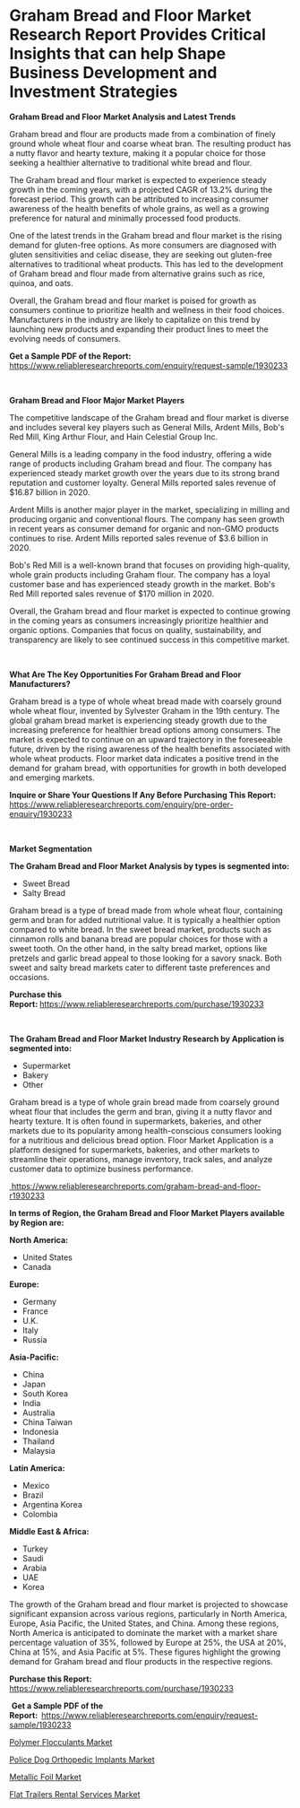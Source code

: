<p><h1>Graham Bread and Floor Market Research Report Provides Critical Insights that can help Shape Business Development and Investment Strategies</h1></p><p><strong>Graham Bread and Floor Market Analysis and Latest Trends</strong></p>
<p><p>Graham bread and flour are products made from a combination of finely ground whole wheat flour and coarse wheat bran. The resulting product has a nutty flavor and hearty texture, making it a popular choice for those seeking a healthier alternative to traditional white bread and flour. </p><p>The Graham bread and flour market is expected to experience steady growth in the coming years, with a projected CAGR of 13.2% during the forecast period. This growth can be attributed to increasing consumer awareness of the health benefits of whole grains, as well as a growing preference for natural and minimally processed food products. </p><p>One of the latest trends in the Graham bread and flour market is the rising demand for gluten-free options. As more consumers are diagnosed with gluten sensitivities and celiac disease, they are seeking out gluten-free alternatives to traditional wheat products. This has led to the development of Graham bread and flour made from alternative grains such as rice, quinoa, and oats. </p><p>Overall, the Graham bread and flour market is poised for growth as consumers continue to prioritize health and wellness in their food choices. Manufacturers in the industry are likely to capitalize on this trend by launching new products and expanding their product lines to meet the evolving needs of consumers.</p></p>
<p><strong>Get a Sample PDF of the Report:&nbsp;</strong> <a href="https://www.reliableresearchreports.com/enquiry/request-sample/1930233">https://www.reliableresearchreports.com/enquiry/request-sample/1930233</a></p>
<p>&nbsp;</p>
<p><strong>Graham Bread and Floor Major Market Players</strong></p>
<p><p>The competitive landscape of the Graham bread and flour market is diverse and includes several key players such as General Mills, Ardent Mills, Bob's Red Mill, King Arthur Flour, and Hain Celestial Group Inc.</p><p>General Mills is a leading company in the food industry, offering a wide range of products including Graham bread and flour. The company has experienced steady market growth over the years due to its strong brand reputation and customer loyalty. General Mills reported sales revenue of $16.87 billion in 2020.</p><p>Ardent Mills is another major player in the market, specializing in milling and producing organic and conventional flours. The company has seen growth in recent years as consumer demand for organic and non-GMO products continues to rise. Ardent Mills reported sales revenue of $3.6 billion in 2020.</p><p>Bob's Red Mill is a well-known brand that focuses on providing high-quality, whole grain products including Graham flour. The company has a loyal customer base and has experienced steady growth in the market. Bob's Red Mill reported sales revenue of $170 million in 2020.</p><p>Overall, the Graham bread and flour market is expected to continue growing in the coming years as consumers increasingly prioritize healthier and organic options. Companies that focus on quality, sustainability, and transparency are likely to see continued success in this competitive market.</p></p>
<p>&nbsp;</p>
<p><strong>What Are The Key Opportunities For Graham Bread and Floor Manufacturers?</strong></p>
<p><p>Graham bread is a type of whole wheat bread made with coarsely ground whole wheat flour, invented by Sylvester Graham in the 19th century. The global graham bread market is experiencing steady growth due to the increasing preference for healthier bread options among consumers. The market is expected to continue on an upward trajectory in the foreseeable future, driven by the rising awareness of the health benefits associated with whole wheat products. Floor market data indicates a positive trend in the demand for graham bread, with opportunities for growth in both developed and emerging markets.</p></p>
<p><strong>Inquire or Share Your Questions If Any Before Purchasing This Report:</strong> <a href="https://www.reliableresearchreports.com/enquiry/pre-order-enquiry/1930233">https://www.reliableresearchreports.com/enquiry/pre-order-enquiry/1930233</a></p>
<p>&nbsp;</p>
<p><strong>Market Segmentation</strong></p>
<p><strong>The Graham Bread and Floor Market Analysis by types is segmented into:</strong></p>
<p><ul><li>Sweet Bread</li><li>Salty Bread</li></ul></p>
<p><p>Graham bread is a type of bread made from whole wheat flour, containing germ and bran for added nutritional value. It is typically a healthier option compared to white bread. In the sweet bread market, products such as cinnamon rolls and banana bread are popular choices for those with a sweet tooth. On the other hand, in the salty bread market, options like pretzels and garlic bread appeal to those looking for a savory snack. Both sweet and salty bread markets cater to different taste preferences and occasions.</p></p>
<p><strong>Purchase this Report:&nbsp;</strong><a href="https://www.reliableresearchreports.com/purchase/1930233">https://www.reliableresearchreports.com/purchase/1930233</a></p>
<p>&nbsp;</p>
<p><strong>The Graham Bread and Floor Market Industry Research by Application is segmented into:</strong></p>
<p><ul><li>Supermarket</li><li>Bakery</li><li>Other</li></ul></p>
<p><p>Graham bread is a type of whole grain bread made from coarsely ground wheat flour that includes the germ and bran, giving it a nutty flavor and hearty texture. It is often found in supermarkets, bakeries, and other markets due to its popularity among health-conscious consumers looking for a nutritious and delicious bread option. Floor Market Application is a platform designed for supermarkets, bakeries, and other markets to streamline their operations, manage inventory, track sales, and analyze customer data to optimize business performance.</p></p>
<p><a href="https://www.reliableresearchreports.com/graham-bread-and-floor-r1930233">&nbsp;https://www.reliableresearchreports.com/graham-bread-and-floor-r1930233</a></p>
<p><strong>In terms of Region, the Graham Bread and Floor Market Players available by Region are:</strong></p>
<p>
    <p> <strong> North America: </strong>
        <ul>
            <li>United States</li>
            <li>Canada</li>
        </ul>
        </p> 
    <p> <strong> Europe: </strong>
        <ul>
            <li>Germany</li>
            <li>France</li>
            <li>U.K.</li>
            <li>Italy</li>
            <li>Russia</li>
        </ul>
        </p> 
    <p> <strong> Asia-Pacific: </strong>
        <ul>
            <li>China</li>
            <li>Japan</li>
            <li>South Korea</li>
            <li>India</li>
            <li>Australia</li>
            <li>China Taiwan</li>
            <li>Indonesia</li>
            <li>Thailand</li>
            <li>Malaysia</li>
        </ul>
        </p> 
    <p> <strong> Latin America: </strong>
        <ul>
            <li>Mexico</li>
            <li>Brazil</li>
            <li>Argentina Korea</li>
            <li>Colombia</li>
        </ul>
        </p> 
    <p> <strong> Middle East & Africa: </strong>
        <ul>
            <li>Turkey</li>
            <li>Saudi</li>
            <li>Arabia</li>
            <li>UAE</li>
            <li>Korea</li>
        </ul>
    </p>
    </p>
<p><p>The growth of the Graham bread and flour market is projected to showcase significant expansion across various regions, particularly in North America, Europe, Asia Pacific, the United States, and China. Among these regions, North America is anticipated to dominate the market with a market share percentage valuation of 35%, followed by Europe at 25%, the USA at 20%, China at 15%, and Asia Pacific at 5%. These figures highlight the growing demand for Graham bread and flour products in the respective regions.</p></p>
<p><strong>Purchase this Report: </strong><a href="https://www.reliableresearchreports.com/purchase/1930233">https://www.reliableresearchreports.com/purchase/1930233</a></p>
<p>&nbsp;<strong>Get a Sample PDF of the Report:&nbsp;&nbsp;</strong><a href="https://www.reliableresearchreports.com/enquiry/request-sample/1930233">https://www.reliableresearchreports.com/enquiry/request-sample/1930233</a></p>
<p><strong></strong></p>
<p><p><a href="https://www.linkedin.com/pulse/polymer-flocculants-market-global-regional-analysis-focus-o73je">Polymer Flocculants Market</a></p><p><a href="https://github.com/Bryanturray6576/Market-Research-Report-List-1/blob/main/police-dog-orthopedic-implants-market.md">Police Dog Orthopedic Implants Market</a></p><p><a href="https://www.linkedin.com/pulse/global-metallic-foil-market-opportunities-forecast-period-from-g38we">Metallic Foil Market</a></p><p><a href="https://github.com/xvyfpyhu18/Market-Research-Report-List-1/blob/main/flat-trailers-rental-services-market.md">Flat Trailers Rental Services Market</a></p></p>